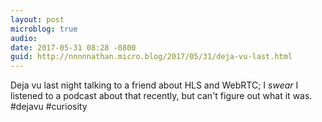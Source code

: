 ```yaml
---
layout: post
microblog: true
audio: 
date: 2017-05-31 08:28 -0800
guid: http://nnnnnathan.micro.blog/2017/05/31/deja-vu-last.html
---
```

Deja vu last night talking to a friend about HLS and WebRTC; I _swear_ I listened to a podcast about that recently, but can't figure out what it was. #dejavu #curiosity
